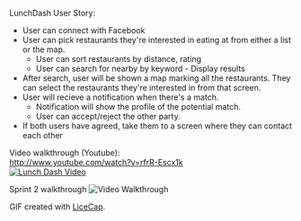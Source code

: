 LunchDash User Story:

* User can connect with Facebook  
* User can pick restaurants they're interested in eating at from either a list or the map.
	* User can sort restaurants by distance, rating  
	* User can search for nearby by keyword - Display results  
* After search, user will be shown a map marking all the restaurants.  They can select the restaurants they're interested in from that screen.
* User will recieve a notification when there's a match.  
	* Notification will show the profile of the potential match.  
	* User can accept/reject the other party.  	
* If both users have agreed, take them to a screen where they can contact each other

Video walkthrough (Youtube):  
<a href="http://www.youtube.com/watch?v=rfrR-Escx1k">http://www.youtube.com/watch?v=rfrR-Escx1k</a>  
[![Lunch Dash Video](http://img.youtube.com/vi/rfrR-Escx1k/0.jpg)](http://www.youtube.com/watch?v=rfrR-Escx1k)

Sprint 2 walkthrough
![Video Walkthrough](walkthrough3.gif)



GIF created with [LiceCap](http://www.cockos.com/licecap/).

	
